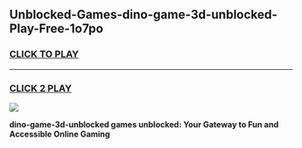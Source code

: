 
## Unblocked-Games-dino-game-3d-unblocked-Play-Free-1o7po
<h3>
<a href="https://premium76.site?title=dino-game-3d-unblocked&ref=19M">CLICK TO PLAY</a></h3>
<hr>

<h3>
<a href="https://premium76.site?title=dino-game-3d-unblocked&ref=19M">CLICK 2 PLAY</a>
  
</h3>

<a href="https://premium76.site?title=dino-game-3d-unblocked&ref=19M"><img src="https://clearcache.store/games.png"></a>


**dino-game-3d-unblocked games unblocked: Your Gateway to Fun and Accessible Online Gaming**
